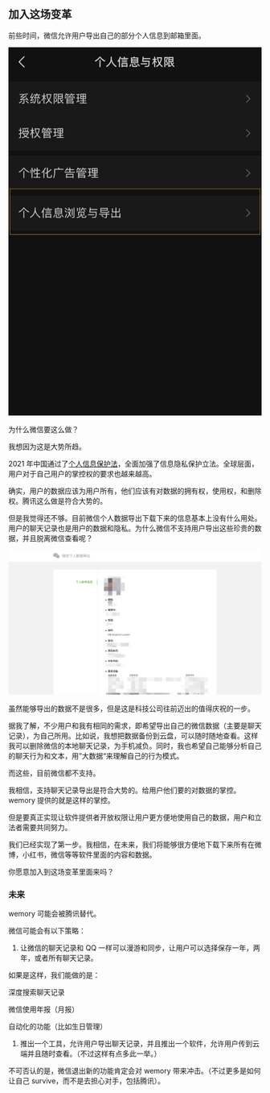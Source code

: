 ## 加入这场变革

前些时间，微信允许用户导出自己的部分个人信息到邮箱里面。



![IMG_1142](join_the_revolution.assets/IMG_1142.jpg)



为什么微信要这么做？



我想因为这是大势所趋。

2021 年中国通过了[个人信息保护法](http://www.npc.gov.cn/npc/c30834/202108/a8c4e3672c74491a80b53a172bb753fe.shtml)，全面加强了信息隐私保护立法。全球层面，用户对于自己用户的掌控权的要求也越来越高。

确实，用户的数据应该为用户所有，他们应该有对数据的拥有权，使用权，和删除权。腾讯这么做是符合大势的。



但是我觉得还不够。目前微信个人数据导出下载下来的信息基本上没有什么用处。用户的聊天记录也是用户的数据和隐私。为什么微信不支持用户导出这些珍贵的数据，并且脱离微信查看呢？

![微信记录导出样式](join_the_revolution.assets/微信记录导出样式.jpg)

虽然能够导出的数据不是很多，但是这是科技公司往前迈出的值得庆祝的一步。



据我了解，不少用户和我有相同的需求，即希望导出自己的微信数据（主要是聊天记录），为自己所用。比如说，我想把数据备份到云盘，可以随时随地查看。这样我可以删除微信的本地聊天记录，为手机减负。同时，我也希望自己能够分析自己的聊天行为和文本，用”大数据“来理解自己的行为模式。

而这些，目前微信都不支持。

我相信，支持聊天记录导出是符合大势的。给用户他们要的对数据的掌控。wemory 提供的就是这样的掌控。



但是要真正实现让软件提供者开放权限让用户更方便地使用自己的数据，用户和立法者需要共同努力。

我们已经实现了第一步。我相信，在未来，我们将能够很方便地下载下来所有在微博，小红书，微信等等软件里面的内容和数据。



你愿意加入到这场变革里面来吗？











### 未来

wemory 可能会被腾讯替代。

微信可能会有以下策略：

1. 让微信的聊天记录和 QQ 一样可以漫游和同步，让用户可以选择保存一年，两年，或者所有聊天记录。

如果是这样，我们能做的是：

深度搜索聊天记录

微信使用年报（月报）

自动化的功能（比如生日管理）



1. 推出一个工具，允许用户导出聊天记录，并且推出一个软件，允许用户传到云端并且随时查看。（不过这样有点多此一举。）



不可否认的是，微信退出新的功能肯定会对 wemory 带来冲击。（不过更多是如何让自己 survive，而不是去担心对手，包括腾讯）。

